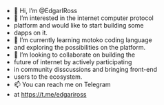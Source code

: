 - 👋 Hi, I’m @EdgarIRoss
- 👀 I’m interested in the internet computer protocol
- platform and would like to start building some 
- dapps on it.
- 🌱 I’m currently learning motoko coding language
- and exploring the possibilities on the platform.
- 💞️ I’m looking to collaborate on building the 
- future of internet by actively participating
- in community disscussions and bringing front-end
- users to the ecosystem.
- 📫 You can reach me on Telegram 
- at https://t.me/edgariross

<!---
EdgarIRoss/EdgarIRoss is a ✨ special ✨ repository because its `README.md` (this file) appears on your GitHub profile.
You can click the Preview link to take a look at your changes.
--->
